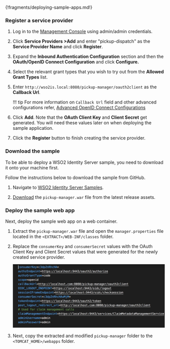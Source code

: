 
{!fragments/deploying-sample-apps.md!}

### Register a service provider

1. Log in to the [Management Console](https://localhost:9443/carbon/) using admin/admin credentials. 

2. Click **Service Providers >Add** and enter "pickup-dispatch" as the **Service Provider Name** and click **Register**.
    
3.  Expand the **Inbound Authentication Configuration** section and then the **OAuth/OpenID Connect Configuration** and click
    **Configure.**   

4. Select the relevant grant types that you wish to try out from the **Allowed Grant Types** list. 
        
5.  Enter `http://wso2is.local:8080/pickup-manager/oauth2client` as the **Callback Url**.
    
    !!! tip
        For more information on `Callback Url` field and other advanced configurations
        refer, [Advanced OpenID Connect Configurations](../../guides/authentication/oauth-app-config-advanced)
        
6.  Click **Add**. Note that the **OAuth Client Key** and **Client Secret** get generated. You will need these values later on when deploying the sample application.

7.  Click the **Register** button to finish creating the service provider.

### Download the sample

To be able to deploy a WSO2 Identity Server sample, you need to download
it onto your machine first.

Follow the instructions below to download the sample from GitHub.

1. Navigate to [WSO2 Identity Server Samples](https://github.com/wso2/samples-is/releases).

2. [Download](https://github.com/wso2/samples-is/releases/download/v4.1.0/pickup-manager.war) the `pickup-manager.war` file from the latest release assets.


### Deploy the sample web app

Next, deploy the sample web app on a web container.

1. Extract the `pickup-manager.war` file and open the `manager.properties` file located in the `<EXTRACT>/WEB-INF/classes` folder.

2. Replace the `consumerKey` and `consumerSecret` values with the OAuth Client Key and Client Secret values that were generated for the newly created service provider.

    ![pickup-key-secret-2](../assets/img/fragments/pickup-key-secret-2.png)

3. Next, copy the extracted and modified `pickup-manager` folder to the `<TOMCAT_HOME>/webapps` folder.
